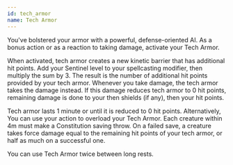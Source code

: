 ```yaml
---
id: tech_armor
name: Tech Armor
---
```

You've bolstered your armor with a powerful, defense-oriented AI. As a bonus action or as a reaction to taking damage,
activate your Tech Armor.

When activated, tech armor creates a new kinetic barrier that has additional hit points. Add your Sentinel level to your
spellcasting modifier, then multiply the sum by 3. The result is the number of additional hit points provided by your
tech armor. Whenever you take damage, the tech armor takes the damage instead. If this damage reduces tech
armor to 0 hit points, remaining damage is done to your then shields (if any), then your hit points.

Tech armor lasts 1 minute or until it is reduced to 0 hit points. Alternatively, You can use your action to overload your
Tech Armor. Each creature within 4m must make a Constitution saving throw. On a failed save, a creature takes force
damage equal to the remaining hit points of your tech armor, or half as much on a successful one.

You can use Tech Armor twice between long rests.
